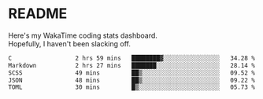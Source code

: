 # README

Here's my WakaTime coding stats dashboard.  
Hopefully, I haven't been slacking off.

<!--START_SECTION:waka-->

```txt
C                  2 hrs 59 mins   ████████▓░░░░░░░░░░░░░░░░   34.28 %
Markdown           2 hrs 27 mins   ███████░░░░░░░░░░░░░░░░░░   28.14 %
SCSS               49 mins         ██▒░░░░░░░░░░░░░░░░░░░░░░   09.52 %
JSON               48 mins         ██▒░░░░░░░░░░░░░░░░░░░░░░   09.22 %
TOML               30 mins         █▒░░░░░░░░░░░░░░░░░░░░░░░   05.73 %
```

<!--END_SECTION:waka-->